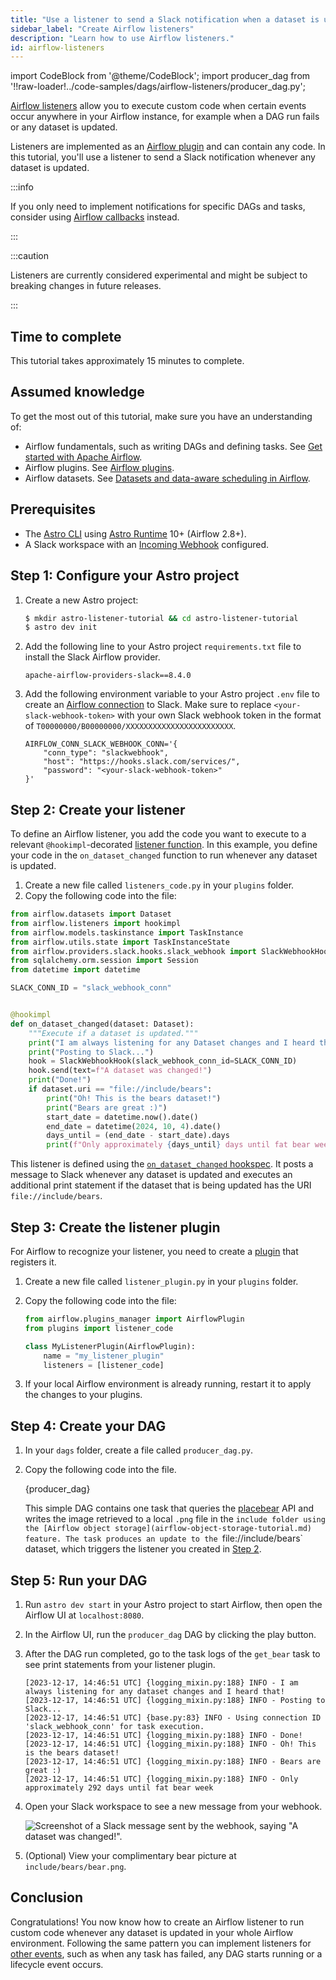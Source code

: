 ```yaml
---
title: "Use a listener to send a Slack notification when a dataset is updated"
sidebar_label: "Create Airflow listeners"
description: "Learn how to use Airflow listeners."
id: airflow-listeners
---
```


import CodeBlock from '@theme/CodeBlock';
import producer_dag from '!!raw-loader!../code-samples/dags/airflow-listeners/producer_dag.py';

[Airflow listeners](https://airflow.apache.org/docs/apache-airflow/stable/administration-and-deployment/listeners.html#listeners) allow you to execute custom code when certain events occur anywhere in your Airflow instance, for example when a DAG run fails or any dataset is updated.

Listeners are implemented as an [Airflow plugin](using-airflow-plugins.md) and can contain any code. In this tutorial, you'll use a listener to send a Slack notification whenever any dataset is updated.

:::info

If you only need to implement notifications for specific DAGs and tasks, consider using [Airflow callbacks](error-notifications-in-airflow.md#airflow-callbacks) instead.

:::

:::caution

Listeners are currently considered experimental and might be subject to breaking changes in future releases.

:::

## Time to complete

This tutorial takes approximately 15 minutes to complete.

## Assumed knowledge

To get the most out of this tutorial, make sure you have an understanding of:

- Airflow fundamentals, such as writing DAGs and defining tasks. See [Get started with Apache Airflow](get-started-with-airflow.md).
- Airflow plugins. See [Airflow plugins](using-airflow-plugins.md).
- Airflow datasets. See [Datasets and data-aware scheduling in Airflow](airflow-datasets.md).

## Prerequisites

- The [Astro CLI](https://docs.astronomer.io/astro/cli/get-started) using [Astro Runtime](https://docs.astronomer.io/astro/runtime-release-notes) 10+ (Airflow 2.8+).
- A Slack workspace with an [Incoming Webhook](https://api.slack.com/messaging/webhooks) configured.

## Step 1: Configure your Astro project

1. Create a new Astro project:

    ```sh
    $ mkdir astro-listener-tutorial && cd astro-listener-tutorial
    $ astro dev init
    ```

2. Add the following line to your Astro project `requirements.txt` file to install the Slack Airflow provider.

    ```text
    apache-airflow-providers-slack==8.4.0
    ```

3. Add the following environment variable to your Astro project `.env` file to create an [Airflow connection](connections.md) to Slack. Make sure to replace `<your-slack-webhook-token>` with your own Slack webhook token in the format of `T00000000/B00000000/XXXXXXXXXXXXXXXXXXXXXXXX`.

    ```text
    AIRFLOW_CONN_SLACK_WEBHOOK_CONN='{
        "conn_type": "slackwebhook",
        "host": "https://hooks.slack.com/services/",
        "password": "<your-slack-webhook-token>"
    }'
    ```

## Step 2: Create your listener

To define an Airflow listener, you add the code you want to execute to a relevant `@hookimpl`-decorated [listener function](https://github.com/apache/airflow/tree/main/airflow/listeners/spec). In this example, you define your code in the `on_dataset_changed` function to run whenever any dataset is updated.

1. Create a new file called `listeners_code.py` in your `plugins` folder.
2. Copy the following code into the file:

```python
from airflow.datasets import Dataset
from airflow.listeners import hookimpl
from airflow.models.taskinstance import TaskInstance
from airflow.utils.state import TaskInstanceState
from airflow.providers.slack.hooks.slack_webhook import SlackWebhookHook
from sqlalchemy.orm.session import Session
from datetime import datetime

SLACK_CONN_ID = "slack_webhook_conn"


@hookimpl
def on_dataset_changed(dataset: Dataset):
    """Execute if a dataset is updated."""
    print("I am always listening for any Dataset changes and I heard that!")
    print("Posting to Slack...")
    hook = SlackWebhookHook(slack_webhook_conn_id=SLACK_CONN_ID)
    hook.send(text=f"A dataset was changed!")
    print("Done!")
    if dataset.uri == "file://include/bears":
        print("Oh! This is the bears dataset!")
        print("Bears are great :)")
        start_date = datetime.now().date()
        end_date = datetime(2024, 10, 4).date()
        days_until = (end_date - start_date).days
        print(f"Only approximately {days_until} days until fat bear week!")
```

This listener is defined using the [`on_dataset_changed` hookspec](https://github.com/apache/airflow/blob/main/airflow/listeners/spec/dataset.py). It posts a message to Slack whenever any dataset is updated and executes an additional print statement if the dataset that is being updated has the URI `file://include/bears`.


## Step 3: Create the listener plugin

For Airflow to recognize your listener, you need to create a [plugin](using-airflow-plugins.md) that registers it.

1. Create a new file called `listener_plugin.py` in your `plugins` folder.
2. Copy the following code into the file:

    ```python
    from airflow.plugins_manager import AirflowPlugin
    from plugins import listener_code

    class MyListenerPlugin(AirflowPlugin):
        name = "my_listener_plugin"
        listeners = [listener_code]
    ```

3. If your local Airflow environment is already running, restart it to apply the changes to your plugins.

## Step 4: Create your DAG

1. In your `dags` folder, create a file called `producer_dag.py`.

2. Copy the following code into the file.

    <CodeBlock language="python">{producer_dag}</CodeBlock>

    This simple DAG contains one task that queries the [placebear](https://placebear.com/) API and writes the image retrieved to a local `.png` file in the `include folder using the [Airflow object storage](airflow-object-storage-tutorial.md) feature.
    The task produces an update to the `file://include/bears` dataset, which triggers the listener you created in [Step 2](#step-2-create-your-listener).

## Step 5: Run your DAG

1. Run `astro dev start` in your Astro project to start Airflow, then open the Airflow UI at `localhost:8080`.

2. In the Airflow UI, run the `producer_dag` DAG by clicking the play button.

3. After the DAG run completed, go to the task logs of the `get_bear` task to see print statements from your listener plugin.

    ```text
    [2023-12-17, 14:46:51 UTC] {logging_mixin.py:188} INFO - I am always listening for any dataset changes and I heard that!
    [2023-12-17, 14:46:51 UTC] {logging_mixin.py:188} INFO - Posting to Slack...
    [2023-12-17, 14:46:51 UTC] {base.py:83} INFO - Using connection ID 'slack_webhook_conn' for task execution.
    [2023-12-17, 14:46:51 UTC] {logging_mixin.py:188} INFO - Done!
    [2023-12-17, 14:46:51 UTC] {logging_mixin.py:188} INFO - Oh! This is the bears dataset!
    [2023-12-17, 14:46:51 UTC] {logging_mixin.py:188} INFO - Bears are great :)
    [2023-12-17, 14:46:51 UTC] {logging_mixin.py:188} INFO - Only approximately 292 days until fat bear week
    ```

4. Open your Slack workspace to see a new message from your webhook.

    ![Screenshot of a Slack message sent by the webhook, saying "A dataset was changed!".](/img/tutorials/airflow-listeners_slack_message.png)

5. (Optional) View your complimentary bear picture at `include/bears/bear.png`.

## Conclusion

Congratulations! You now know how to create an Airflow listener to run custom code whenever any dataset is updated in your whole Airflow environment. Following the same pattern you can implement listeners for [other events](https://airflow.apache.org/docs/apache-airflow/stable/administration-and-deployment/listeners.html#listeners), such as when any task has failed, any DAG starts running or a lifecycle event occurs.
